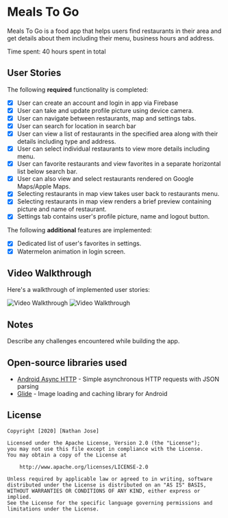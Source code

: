 # Meals To Go

Meals To Go is a food app that helps users find restaurants in their area and get details about them including their menu, business hours and address.

Time spent: 40 hours spent in total

## User Stories

The following **required** functionality is completed:

- [x] User can create an account and login in app via Firebase
- [x] User can take and update profile picture using device camera.
- [x] User can navigate between restaurants, map and settings tabs.
- [x] User can search for location in search bar
- [x] User can view a list of restaurants in the specified area along with their details including type and address.
- [x] User can select individual restaurants to view more details including menu.
- [x] User can favorite restaurants and view favorites in a separate horizontal list below search bar.
- [x] User can also view and select restaurants rendered on Google Maps/Apple Maps. 
- [x] Selecting restaurants in map view takes user back to restaurants menu.
- [x] Selecting restaurants in map view renders a brief preview containing picture and name of restaurant.
- [x] Settings tab contains user's profile picture, name and logout button.

The following **additional** features are implemented:

- [x] Dedicated list of user's favorites in settings.
- [x] Watermelon animation in login screen.

## Video Walkthrough

Here's a walkthrough of implemented user stories:

<img src='https://imgur.com/rAPoA2J.gif' title='Video Walkthrough' width='' alt='Video Walkthrough' />

<img src='https://imgur.com/A124pgP.gif' title='Video Walkthrough' width='' alt='Video Walkthrough' />


## Notes

Describe any challenges encountered while building the app.

## Open-source libraries used

- [Android Async HTTP](https://github.com/codepath/CPAsyncHttpClient) - Simple asynchronous HTTP requests with JSON parsing
- [Glide](https://github.com/bumptech/glide) - Image loading and caching library for Android

## License

    Copyright [2020] [Nathan Jose]

    Licensed under the Apache License, Version 2.0 (the "License");
    you may not use this file except in compliance with the License.
    You may obtain a copy of the License at

        http://www.apache.org/licenses/LICENSE-2.0

    Unless required by applicable law or agreed to in writing, software
    distributed under the License is distributed on an "AS IS" BASIS,
    WITHOUT WARRANTIES OR CONDITIONS OF ANY KIND, either express or implied.
    See the License for the specific language governing permissions and
    limitations under the License.
